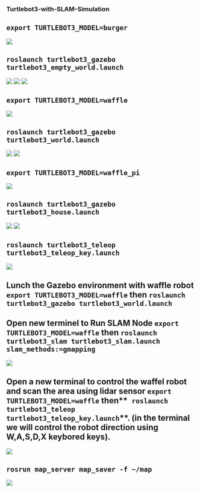 ### Turtlebot3-with-SLAM-Simulation
## `export TURTLEBOT3_MODEL=burger`


![](https://github.com/cpeibrahem/Robot-Navigation-Using-SLAM-ROS/blob/main/image/27.PNG)

## `roslaunch turtlebot3_gazebo turtlebot3_empty_world.launch`

![](https://github.com/cpeibrahem/Robot-Navigation-Using-SLAM-ROS/blob/main/image/28.PNG)
![](https://github.com/cpeibrahem/Robot-Navigation-Using-SLAM-ROS/blob/main/image/29.PNG)
![](https://github.com/cpeibrahem/Robot-Navigation-Using-SLAM-ROS/blob/main/image/30.PNG)
## `export TURTLEBOT3_MODEL=waffle`

![](https://github.com/cpeibrahem/Robot-Navigation-Using-SLAM-ROS/blob/main/image/31.PNG)
## `roslaunch turtlebot3_gazebo turtlebot3_world.launch`
![](https://github.com/cpeibrahem/Robot-Navigation-Using-SLAM-ROS/blob/main/image/33.PNG)
![](https://github.com/cpeibrahem/Robot-Navigation-Using-SLAM-ROS/blob/main/image/32.PNG)


## `export TURTLEBOT3_MODEL=waffle_pi`
![](https://github.com/cpeibrahem/Robot-Navigation-Using-SLAM-ROS/blob/main/image/33.PNG)

## `roslaunch turtlebot3_gazebo turtlebot3_house.launch`
![](https://github.com/cpeibrahem/Robot-Navigation-Using-SLAM-ROS/blob/main/image/34.PNG)
![](https://github.com/cpeibrahem/Robot-Navigation-Using-SLAM-ROS/blob/main/image/35.PNG)
## `roslaunch turtlebot3_teleop turtlebot3_teleop_key.launch`
![](https://github.com/cpeibrahem/Robot-Navigation-Using-SLAM-ROS/blob/main/image/36.PNG)

## Lunch the Gazebo environment with waffle robot **`export TURTLEBOT3_MODEL=waffle`** then **`roslaunch turtlebot3_gazebo turtlebot3_world.launch`**

## Open new terminel to Run SLAM Node **`export TURTLEBOT3_MODEL=waffle`** then **`roslaunch turtlebot3_slam turtlebot3_slam.launch slam_methods:=gmapping`**
![](https://github.com/cpeibrahem/Robot-Navigation-Using-SLAM-ROS/blob/main/image/37.PNG)


## Open a new terminal to control the waffel robot and scan the area using lidar sensor **`export TURTLEBOT3_MODEL=waffle`** then**` roslaunch turtlebot3_teleop turtlebot3_teleop_key.launch`**. (in the terminal we will control the robot direction using W,A,S,D,X keybored keys).
![](https://github.com/cpeibrahem/Robot-Navigation-Using-SLAM-ROS/blob/main/image/38.PNG)


## ``rosrun map_server map_saver -f ~/map``

![](https://github.com/cpeibrahem/Robot-Navigation-Using-SLAM-ROS/blob/main/image/39.PNG)
